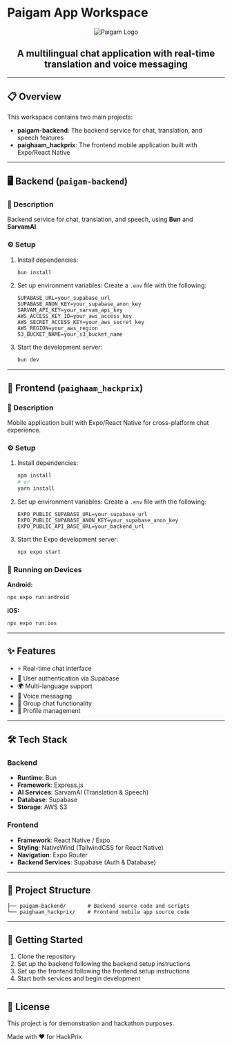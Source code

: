 # Paigam App Workspace

<div align="center">
  <img src="https://via.placeholder.com/150x150.png?text=Paigam" alt="Paigam Logo" />
  <h2>A multilingual chat application with real-time translation and voice messaging</h2>
</div>

---

## 📋 Overview

This workspace contains two main projects:

- **paigam-backend**: The backend service for chat, translation, and speech features  
- **paighaam_hackprix**: The frontend mobile application built with Expo/React Native

---

## 🖥️ Backend (`paigam-backend`)

### 📄 Description

Backend service for chat, translation, and speech, using **Bun** and **SarvamAI**.

### ⚙️ Setup

1. Install dependencies:
   ```bash
   bun install
   ```

2. Set up environment variables:
   Create a `.env` file with the following:
   ```env
   SUPABASE_URL=your_supabase_url
   SUPABASE_ANON_KEY=your_supabase_anon_key
   SARVAM_API_KEY=your_sarvam_api_key
   AWS_ACCESS_KEY_ID=your_aws_access_key
   AWS_SECRET_ACCESS_KEY=your_aws_secret_key
   AWS_REGION=your_aws_region
   S3_BUCKET_NAME=your_s3_bucket_name
   ```

3. Start the development server:
   ```bash
   bun dev
   ```

---

## 📱 Frontend (`paighaam_hackprix`)

### 📄 Description

Mobile application built with Expo/React Native for cross-platform chat experience.

### ⚙️ Setup

1. Install dependencies:
   ```bash
   npm install
   # or
   yarn install
   ```

2. Set up environment variables:
   Create a `.env` file with the following:
   ```env
   EXPO_PUBLIC_SUPABASE_URL=your_supabase_url
   EXPO_PUBLIC_SUPABASE_ANON_KEY=your_supabase_anon_key
   EXPO_PUBLIC_API_BASE_URL=your_backend_url
   ```

3. Start the Expo development server:
   ```bash
   npx expo start
   ```

### 📱 Running on Devices

**Android:**
```bash
npx expo run:android
```

**iOS:**
```bash
npx expo run:ios
```

---

## ✨ Features

- ⚡ Real-time chat interface
- 🔐 User authentication via Supabase
- 🌍 Multi-language support
- 🎤 Voice messaging
- 👥 Group chat functionality
- 👤 Profile management

---

## 🛠️ Tech Stack

### Backend
- **Runtime**: Bun
- **Framework**: Express.js
- **AI Services**: SarvamAI (Translation & Speech)
- **Database**: Supabase
- **Storage**: AWS S3

### Frontend
- **Framework**: React Native / Expo
- **Styling**: NativeWind (TailwindCSS for React Native)
- **Navigation**: Expo Router
- **Backend Services**: Supabase (Auth & Database)

---

## 📂 Project Structure

```
├── paigam-backend/       # Backend source code and scripts
└── paighaam_hackprix/    # Frontend mobile app source code
```

---

## 🚀 Getting Started

1. Clone the repository
2. Set up the backend following the backend setup instructions
3. Set up the frontend following the frontend setup instructions
4. Start both services and begin development

---

## 📄 License
This project is for demonstration and hackathon purposes.

Made with ❤️ for HackPrix
